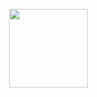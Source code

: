 <p align=center>
<div id="spinner1">
  <img width="140" height="140" src="../../images/spinner.gif" class="centerImage">
</div>
<iframe class="centerImage" id="embed1" width="720" height="400" src="https://www.youtube.com/embed/rDTGB7-X4DI?controls=0" title="YouTube video player" frameborder="0" allow="accelerometer; autoplay; clipboard-write; encrypted-media; gyroscope; picture-in-picture; web-share" allowfullscreen style="visibility:hidden;" onload= "document.getElementById('spinner1').style.display='none';document.getElementById('embed1').style.visibility='visible';document.getElementById('embed1').width='720';document.getElementById('embed1').height='400';"></iframe>
</p>

<style type="text/css">
.centerImage
{
    display: block;
    margin: auto;
}
</style>